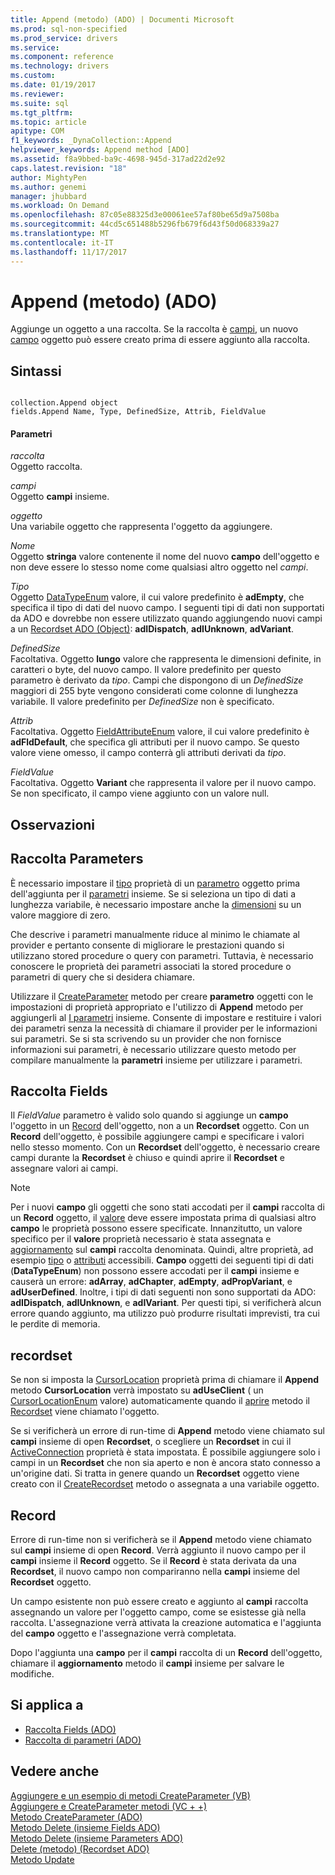 ```yaml
---
title: Append (metodo) (ADO) | Documenti Microsoft
ms.prod: sql-non-specified
ms.prod_service: drivers
ms.service: 
ms.component: reference
ms.technology: drivers
ms.custom: 
ms.date: 01/19/2017
ms.reviewer: 
ms.suite: sql
ms.tgt_pltfrm: 
ms.topic: article
apitype: COM
f1_keywords: _DynaCollection::Append
helpviewer_keywords: Append method [ADO]
ms.assetid: f8a9bbed-ba9c-4698-945d-317ad22d2e92
caps.latest.revision: "18"
author: MightyPen
ms.author: genemi
manager: jhubbard
ms.workload: On Demand
ms.openlocfilehash: 87c05e88325d3e00061ee57af80be65d9a7508ba
ms.sourcegitcommit: 44cd5c651488b5296fb679f6d43f50d068339a27
ms.translationtype: MT
ms.contentlocale: it-IT
ms.lasthandoff: 11/17/2017
---
```

# <a name="append-method-ado"></a>Append (metodo) (ADO)
Aggiunge un oggetto a una raccolta. Se la raccolta è [campi](../../../ado/reference/ado-api/fields-collection-ado.md), un nuovo [campo](../../../ado/reference/ado-api/field-object.md) oggetto può essere creato prima di essere aggiunto alla raccolta.  
  
## <a name="syntax"></a>Sintassi  
  
```  
  
collection.Append object  
fields.Append Name, Type, DefinedSize, Attrib, FieldValue  
```  
  
#### <a name="parameters"></a>Parametri  
 *raccolta*  
 Oggetto raccolta.  
  
 *campi*  
 Oggetto **campi** insieme.  
  
 *oggetto*  
 Una variabile oggetto che rappresenta l'oggetto da aggiungere.  
  
 *Nome*  
 Oggetto **stringa** valore contenente il nome del nuovo **campo** dell'oggetto e non deve essere lo stesso nome come qualsiasi altro oggetto nel *campi*.  
  
 *Tipo*  
 Oggetto [DataTypeEnum](../../../ado/reference/ado-api/datatypeenum.md) valore, il cui valore predefinito è **adEmpty**, che specifica il tipo di dati del nuovo campo. I seguenti tipi di dati non supportati da ADO e dovrebbe non essere utilizzato quando aggiungendo nuovi campi a un [Recordset ADO (Object)](../../../ado/reference/ado-api/recordset-object-ado.md): **adIDispatch**, **adIUnknown**, **adVariant**.  
  
 *DefinedSize*  
 Facoltativa. Oggetto **lungo** valore che rappresenta le dimensioni definite, in caratteri o byte, del nuovo campo. Il valore predefinito per questo parametro è derivato da *tipo*. Campi che dispongono di un *DefinedSize* maggiori di 255 byte vengono considerati come colonne di lunghezza variabile. Il valore predefinito per *DefinedSize* non è specificato.  
  
 *Attrib*  
 Facoltativa. Oggetto [FieldAttributeEnum](../../../ado/reference/ado-api/fieldattributeenum.md) valore, il cui valore predefinito è **adFldDefault**, che specifica gli attributi per il nuovo campo. Se questo valore viene omesso, il campo conterrà gli attributi derivati da *tipo*.  
  
 *FieldValue*  
 Facoltativa. Oggetto **Variant** che rappresenta il valore per il nuovo campo. Se non specificato, il campo viene aggiunto con un valore null.  
  
## <a name="remarks"></a>Osservazioni  
  
## <a name="parameters-collection"></a>Raccolta Parameters  
 È necessario impostare il [tipo](../../../ado/reference/ado-api/type-property-ado.md) proprietà di un [parametro](../../../ado/reference/ado-api/parameter-object.md) oggetto prima dell'aggiunta per il [parametri](../../../ado/reference/ado-api/parameters-collection-ado.md) insieme. Se si seleziona un tipo di dati a lunghezza variabile, è necessario impostare anche la [dimensioni](../../../ado/reference/ado-api/size-property-ado-parameter.md) su un valore maggiore di zero.  
  
 Che descrive i parametri manualmente riduce al minimo le chiamate al provider e pertanto consente di migliorare le prestazioni quando si utilizzano stored procedure o query con parametri. Tuttavia, è necessario conoscere le proprietà dei parametri associati la stored procedure o parametri di query che si desidera chiamare.  
  
 Utilizzare il [CreateParameter](../../../ado/reference/ado-api/createparameter-method-ado.md) metodo per creare **parametro** oggetti con le impostazioni di proprietà appropriato e l'utilizzo di **Append** metodo per aggiungerli al [ I parametri](../../../ado/reference/ado-api/parameters-collection-ado.md) insieme. Consente di impostare e restituire i valori dei parametri senza la necessità di chiamare il provider per le informazioni sui parametri. Se si sta scrivendo su un provider che non fornisce informazioni sui parametri, è necessario utilizzare questo metodo per compilare manualmente la **parametri** insieme per utilizzare i parametri.  
  
## <a name="fields-collection"></a>Raccolta Fields  
 Il *FieldValue* parametro è valido solo quando si aggiunge un **campo** l'oggetto in un [Record](../../../ado/reference/ado-api/record-object-ado.md) dell'oggetto, non a un **Recordset** oggetto. Con un **Record** dell'oggetto, è possibile aggiungere campi e specificare i valori nello stesso momento. Con un **Recordset** dell'oggetto, è necessario creare campi durante la **Recordset** è chiuso e quindi aprire il **Recordset** e assegnare valori ai campi.  
  
> [!NOTE]
>  Per i nuovi **campo** gli oggetti che sono stati accodati per il **campi** raccolta di un **Record** oggetto, il [valore](../../../ado/reference/ado-api/value-property-ado.md) deve essere impostata prima di qualsiasi altro **campo** le proprietà possono essere specificate. Innanzitutto, un valore specifico per il **valore** proprietà necessario è stata assegnata e [aggiornamento](../../../ado/reference/ado-api/update-method.md) sul **campi** raccolta denominata. Quindi, altre proprietà, ad esempio [tipo](../../../ado/reference/ado-api/type-property-ado.md) o [attributi](../../../ado/reference/ado-api/attributes-property-ado.md) accessibili. **Campo** oggetti dei seguenti tipi di dati (**DataTypeEnum**) non possono essere accodati per il **campi** insieme e causerà un errore: **adArray**, **adChapter**, **adEmpty**, **adPropVariant**, e **adUserDefined**. Inoltre, i tipi di dati seguenti non sono supportati da ADO: **adIDispatch**, **adIUnknown**, e **adIVariant**. Per questi tipi, si verificherà alcun errore quando aggiunto, ma utilizzo può produrre risultati imprevisti, tra cui le perdite di memoria.  
  
## <a name="recordset"></a>recordset  
 Se non si imposta la [CursorLocation](../../../ado/reference/ado-api/cursorlocation-property-ado.md) proprietà prima di chiamare il **Append** metodo **CursorLocation** verrà impostato su **adUseClient** ( un [CursorLocationEnum](../../../ado/reference/ado-api/cursorlocationenum.md) valore) automaticamente quando il [aprire](../../../ado/reference/ado-api/open-method-ado-recordset.md) metodo il [Recordset](../../../ado/reference/ado-api/recordset-object-ado.md) viene chiamato l'oggetto.  
  
 Se si verificherà un errore di run-time di **Append** metodo viene chiamato sul **campi** insieme di open **Recordset**, o scegliere un **Recordset** in cui il [ActiveConnection](../../../ado/reference/ado-api/activeconnection-property-ado.md) proprietà è stata impostata. È possibile aggiungere solo i campi in un **Recordset** che non sia aperto e non è ancora stato connesso a un'origine dati. Si tratta in genere quando un **Recordset** oggetto viene creato con il [CreateRecordset](../../../ado/reference/rds-api/createrecordset-method-rds.md) metodo o assegnata a una variabile oggetto.  
  
## <a name="record"></a>Record  
 Errore di run-time non si verificherà se il **Append** metodo viene chiamato sul **campi** insieme di open **Record**. Verrà aggiunto il nuovo campo per il **campi** insieme il **Record** oggetto. Se il **Record** è stata derivata da una **Recordset**, il nuovo campo non compariranno nella **campi** insieme del **Recordset** oggetto.  
  
 Un campo esistente non può essere creato e aggiunto al **campi** raccolta assegnando un valore per l'oggetto campo, come se esistesse già nella raccolta. L'assegnazione verrà attivata la creazione automatica e l'aggiunta del **campo** oggetto e l'assegnazione verrà completata.  
  
 Dopo l'aggiunta una **campo** per il **campi** raccolta di un **Record** dell'oggetto, chiamare il **aggiornamento** metodo il **campi**  insieme per salvare le modifiche.  
  
## <a name="applies-to"></a>Si applica a  
  
- [Raccolta Fields (ADO)](../../../ado/reference/ado-api/fields-collection-ado.md)  
- [Raccolta di parametri (ADO)](../../../ado/reference/ado-api/parameters-collection-ado.md)  
  
## <a name="see-also"></a>Vedere anche  
 [Aggiungere e un esempio di metodi CreateParameter (VB)](../../../ado/reference/ado-api/append-and-createparameter-methods-example-vb.md)   
 [Aggiungere e CreateParameter metodi (VC + +)](../../../ado/reference/ado-api/append-and-createparameter-methods-example-vc.md)   
 [Metodo CreateParameter (ADO)](../../../ado/reference/ado-api/createparameter-method-ado.md)   
 [Metodo Delete (insieme Fields ADO)](../../../ado/reference/ado-api/delete-method-ado-fields-collection.md)   
 [Metodo Delete (insieme Parameters ADO)](../../../ado/reference/ado-api/delete-method-ado-parameters-collection.md)   
 [Delete (metodo) (Recordset ADO)](../../../ado/reference/ado-api/delete-method-ado-recordset.md)   
 [Metodo Update](../../../ado/reference/ado-api/update-method.md)
